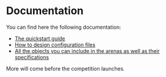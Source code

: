 # Documentation

You can find here the following documentation:

- [The quickstart guide](quickstart.md)
- [How to design configuration files](configFile.md)
- [All the objects you can include in the arenas as well as their specifications](definitionsOfObjects.md)


More will come before the competition launches.